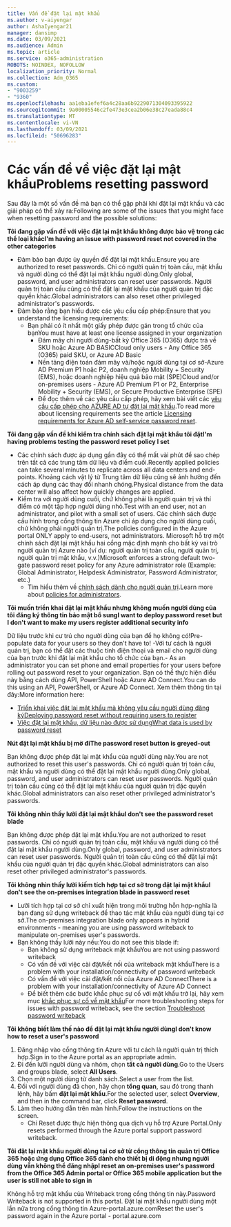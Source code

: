 ```yaml
---
title: Vấn đề đặt lại mật khẩu
ms.author: v-aiyengar
author: AshaIyengar21
manager: dansimp
ms.date: 03/09/2021
ms.audience: Admin
ms.topic: article
ms.service: o365-administration
ROBOTS: NOINDEX, NOFOLLOW
localization_priority: Normal
ms.collection: Adm_O365
ms.custom:
- "9003259"
- "9360"
ms.openlocfilehash: aa1eba1efef6a4c28aa6b9229071304093395922
ms.sourcegitcommit: 9a00005546c2fe473e3cea2b06e38c27eada88c4
ms.translationtype: MT
ms.contentlocale: vi-VN
ms.lasthandoff: 03/09/2021
ms.locfileid: "50696283"
---
```

# <a name="problems-resetting-password"></a><span data-ttu-id="11939-102">Các vấn đề về việc đặt lại mật khẩu</span><span class="sxs-lookup"><span data-stu-id="11939-102">Problems resetting password</span></span>

<span data-ttu-id="11939-103">Sau đây là một số vấn đề mà bạn có thể gặp phải khi đặt lại mật khẩu và các giải pháp có thể xảy ra:</span><span class="sxs-lookup"><span data-stu-id="11939-103">Following are some of the issues that you might face when resetting password and the possible solutions:</span></span>

<span data-ttu-id="11939-104">**Tôi đang gặp vấn đề với việc đặt lại mật khẩu không được bảo vệ trong các thể loại khác**</span><span class="sxs-lookup"><span data-stu-id="11939-104">**I'm having an issue with password reset not covered in the other categories**</span></span>

- <span data-ttu-id="11939-105">Đảm bảo bạn được ủy quyền để đặt lại mật khẩu.</span><span class="sxs-lookup"><span data-stu-id="11939-105">Ensure you are authorized to reset passwords.</span></span> <span data-ttu-id="11939-106">Chỉ có người quản trị toàn cầu, mật khẩu và người dùng có thể đặt lại mật khẩu người dùng.</span><span class="sxs-lookup"><span data-stu-id="11939-106">Only global, password, and user administrators can reset user passwords.</span></span> <span data-ttu-id="11939-107">Người quản trị toàn cầu cũng có thể đặt lại mật khẩu của người quản trị đặc quyền khác.</span><span class="sxs-lookup"><span data-stu-id="11939-107">Global administrators can also reset other privileged administrator's passwords.</span></span>
- <span data-ttu-id="11939-108">Đảm bảo rằng bạn hiểu được các yêu cầu cấp phép:</span><span class="sxs-lookup"><span data-stu-id="11939-108">Ensure that you understand the licensing requirements:</span></span>
    - <span data-ttu-id="11939-109">Bạn phải có ít nhất một giấy phép được gán trong tổ chức của bạn</span><span class="sxs-lookup"><span data-stu-id="11939-109">You must have at least one license assigned in your organization</span></span>
        - <span data-ttu-id="11939-110">Đám mây chỉ người dùng-bất kỳ Office 365 (O365) được trả về SKU hoặc Azure AD BASIC</span><span class="sxs-lookup"><span data-stu-id="11939-110">Cloud only users - Any Office 365 (O365) paid SKU, or Azure AD Basic</span></span>
        - <span data-ttu-id="11939-111">Nền tảng điện toán đám mây và/hoặc người dùng tại cơ sở-Azure AD Premium P1 hoặc P2, doanh nghiệp Mobility + Security (EMS), hoặc doanh nghiệp hiệu quả bảo mật (SPE)</span><span class="sxs-lookup"><span data-stu-id="11939-111">Cloud and/or on-premises users - Azure AD Premium P1 or P2, Enterprise Mobility + Security (EMS), or Secure Productive Enterprise (SPE)</span></span>
        - <span data-ttu-id="11939-112">Để đọc thêm về các yêu cầu cấp phép, hãy xem bài viết các [yêu cầu cấp phép cho AZURE AD tự đặt lại mật khẩu](https://docs.microsoft.com/azure/active-directory/active-directory-passwords-licensing?WT.mc_id=Portal-Microsoft_Azure_Support).</span><span class="sxs-lookup"><span data-stu-id="11939-112">To read more about licensing requirements see the article [Licensing requirements for Azure AD self-service password reset](https://docs.microsoft.com/azure/active-directory/active-directory-passwords-licensing?WT.mc_id=Portal-Microsoft_Azure_Support).</span></span>

<span data-ttu-id="11939-113">**Tôi đang gặp vấn đề khi kiểm tra chính sách đặt lại mật khẩu tôi đặt**</span><span class="sxs-lookup"><span data-stu-id="11939-113">**I'm having problems testing the password reset policy I set**</span></span>

- <span data-ttu-id="11939-114">Các chính sách được áp dụng gần đây có thể mất vài phút để sao chép trên tất cả các trung tâm dữ liệu và điểm cuối.</span><span class="sxs-lookup"><span data-stu-id="11939-114">Recently applied policies can take several minutes to replicate across all data centers and end-points.</span></span> <span data-ttu-id="11939-115">Khoảng cách vật lý từ Trung tâm dữ liệu cũng sẽ ảnh hưởng đến cách áp dụng các thay đổi nhanh chóng.</span><span class="sxs-lookup"><span data-stu-id="11939-115">Physical distance from the data center will also affect how quickly changes are applied.</span></span>
- <span data-ttu-id="11939-116">Kiểm tra với người dùng cuối, chứ không phải là người quản trị và thí điểm có một tập hợp người dùng nhỏ.</span><span class="sxs-lookup"><span data-stu-id="11939-116">Test with an end user, not an administrator, and pilot with a small set of users.</span></span> <span data-ttu-id="11939-117">Các chính sách được cấu hình trong cổng thông tin Azure chỉ áp dụng cho người dùng cuối, chứ không phải người quản trị.</span><span class="sxs-lookup"><span data-stu-id="11939-117">The policies configured in the Azure portal ONLY apply to end-users, not administrators.</span></span> <span data-ttu-id="11939-118">Microsoft hỗ trợ một chính sách đặt lại mật khẩu hai cổng mặc định mạnh cho bất kỳ vai trò người quản trị Azure nào (ví dụ: người quản trị toàn cầu, người quản trị, người quản trị mật khẩu, v.v.)</span><span class="sxs-lookup"><span data-stu-id="11939-118">Microsoft enforces a strong default two-gate password reset policy for any Azure administrator role (Example: Global Administrator, Helpdesk Administrator, Password Administrator, etc.)</span></span>
    - <span data-ttu-id="11939-119">Tìm hiểu thêm về [chính sách dành cho người quản trị](https://docs.microsoft.com/azure/active-directory/active-directory-passwords-policy?WT.mc_id=Portal-Microsoft_Azure_Support#administrator-password-policy-differences).</span><span class="sxs-lookup"><span data-stu-id="11939-119">Learn more about [policies for administrators](https://docs.microsoft.com/azure/active-directory/active-directory-passwords-policy?WT.mc_id=Portal-Microsoft_Azure_Support#administrator-password-policy-differences).</span></span>

<span data-ttu-id="11939-120">**Tôi muốn triển khai đặt lại mật khẩu nhưng không muốn người dùng của tôi đăng ký thông tin bảo mật bổ sung**</span><span class="sxs-lookup"><span data-stu-id="11939-120">**I want to deploy password reset but I don't want to make my users register additional security info**</span></span>

<span data-ttu-id="11939-121">Dữ liệu trước khi cư trú cho người dùng của bạn để họ không có!</span><span class="sxs-lookup"><span data-stu-id="11939-121">Pre-populate data for your users so they don't have to!</span></span> <span data-ttu-id="11939-122">-Với tư cách là người quản trị, bạn có thể đặt các thuộc tính điện thoại và email cho người dùng của bạn trước khi đặt lại mật khẩu cho tổ chức của bạn.</span><span class="sxs-lookup"><span data-stu-id="11939-122">- As an administrator you can set phone and email properties for your users before rolling out password reset to your organization.</span></span> <span data-ttu-id="11939-123">Bạn có thể thực hiện điều này bằng cách dùng API, PowerShell hoặc Azure AD Connect.</span><span class="sxs-lookup"><span data-stu-id="11939-123">You can do this using an API, PowerShell, or Azure AD Connect.</span></span> <span data-ttu-id="11939-124">Xem thêm thông tin tại đây:</span><span class="sxs-lookup"><span data-stu-id="11939-124">More information here:</span></span>
- [<span data-ttu-id="11939-125">Triển khai việc đặt lại mật khẩu mà không yêu cầu người dùng đăng ký</span><span class="sxs-lookup"><span data-stu-id="11939-125">Deploying password reset without requiring users to register</span></span>](https://docs.microsoft.com/azure/active-directory/active-directory-passwords-policy?WT.mc_id=Portal-Microsoft_Azure_Support#administrator-password-policy-differences)
- [<span data-ttu-id="11939-126">Việc đặt lại mật khẩu, dữ liệu nào được sử dụng</span><span class="sxs-lookup"><span data-stu-id="11939-126">What data is used by password reset</span></span>](https://docs.microsoft.com/azure/active-directory/active-directory-passwords-data?WT.mc_id=Portal-Microsoft_Azure_Support)

<span data-ttu-id="11939-127">**Nút đặt lại mật khẩu bị mờ đi**</span><span class="sxs-lookup"><span data-stu-id="11939-127">**The password reset button is greyed-out**</span></span>

<span data-ttu-id="11939-128">Bạn không được phép đặt lại mật khẩu của người dùng này.</span><span class="sxs-lookup"><span data-stu-id="11939-128">You are not authorized to reset this user's passwords.</span></span> <span data-ttu-id="11939-129">Chỉ có người quản trị toàn cầu, mật khẩu và người dùng có thể đặt lại mật khẩu người dùng.</span><span class="sxs-lookup"><span data-stu-id="11939-129">Only global, password, and user administrators can reset user passwords.</span></span> <span data-ttu-id="11939-130">Người quản trị toàn cầu cũng có thể đặt lại mật khẩu của người quản trị đặc quyền khác.</span><span class="sxs-lookup"><span data-stu-id="11939-130">Global administrators can also reset other privileged administrator's passwords.</span></span>

<span data-ttu-id="11939-131">**Tôi không nhìn thấy lưỡi đặt lại mật khẩu**</span><span class="sxs-lookup"><span data-stu-id="11939-131">**I don't see the password reset blade**</span></span>

<span data-ttu-id="11939-132">Bạn không được phép đặt lại mật khẩu.</span><span class="sxs-lookup"><span data-stu-id="11939-132">You are not authorized to reset passwords.</span></span> <span data-ttu-id="11939-133">Chỉ có người quản trị toàn cầu, mật khẩu và người dùng có thể đặt lại mật khẩu người dùng.</span><span class="sxs-lookup"><span data-stu-id="11939-133">Only global, password, and user administrators can reset user passwords.</span></span> <span data-ttu-id="11939-134">Người quản trị toàn cầu cũng có thể đặt lại mật khẩu của người quản trị đặc quyền khác.</span><span class="sxs-lookup"><span data-stu-id="11939-134">Global administrators can also reset other privileged administrator's passwords.</span></span>

<span data-ttu-id="11939-135">**Tôi không nhìn thấy lưỡi kiếm tích hợp tại cơ sở trong đặt lại mật khẩu**</span><span class="sxs-lookup"><span data-stu-id="11939-135">**I don't see the on-premises integration blade in password reset**</span></span>

- <span data-ttu-id="11939-136">Lưỡi tích hợp tại cơ sở chỉ xuất hiện trong môi trường hỗn hợp-nghĩa là bạn đang sử dụng writeback để thao tác mật khẩu của người dùng tại cơ sở.</span><span class="sxs-lookup"><span data-stu-id="11939-136">The on-premises integration blade only appears in hybrid environments - meaning you are using password writeback to manipulate on-premises user's passwords.</span></span>
- <span data-ttu-id="11939-137">Bạn không thấy lưỡi này nếu:</span><span class="sxs-lookup"><span data-stu-id="11939-137">You do not see this blade if:</span></span>
    - <span data-ttu-id="11939-138">Bạn không sử dụng writeback mật khẩu</span><span class="sxs-lookup"><span data-stu-id="11939-138">You are not using password writeback</span></span>
    - <span data-ttu-id="11939-139">Có vấn đề với việc cài đặt/kết nối của writeback mật khẩu</span><span class="sxs-lookup"><span data-stu-id="11939-139">There is a problem with your installation/connectivity of password writeback</span></span>
    - <span data-ttu-id="11939-140">Có vấn đề với việc cài đặt/kết nối của Azure AD Connect</span><span class="sxs-lookup"><span data-stu-id="11939-140">There is a problem with your installation/connectivity of Azure AD Connect</span></span>
    - <span data-ttu-id="11939-141">Để biết thêm các bước khắc phục sự cố với mật khẩu trở lại, hãy xem mục [khắc phục sự cố về mật khẩu](https://docs.microsoft.com/azure/active-directory/active-directory-passwords-data?WT.mc_id=Portal-Microsoft_Azure_Support)</span><span class="sxs-lookup"><span data-stu-id="11939-141">For more troubleshooting steps for issues with password writeback, see the section [Troubleshoot password writeback](https://docs.microsoft.com/azure/active-directory/active-directory-passwords-data?WT.mc_id=Portal-Microsoft_Azure_Support)</span></span>

<span data-ttu-id="11939-142">**Tôi không biết làm thế nào để đặt lại mật khẩu người dùng**</span><span class="sxs-lookup"><span data-stu-id="11939-142">**I don't know how to reset a user's password**</span></span>

1. <span data-ttu-id="11939-143">Đăng nhập vào cổng thông tin Azure với tư cách là người quản trị thích hợp.</span><span class="sxs-lookup"><span data-stu-id="11939-143">Sign in to the Azure portal as an appropriate admin.</span></span>
1. <span data-ttu-id="11939-144">Đi đến lưỡi người dùng và nhóm, chọn **tất cả người dùng**.</span><span class="sxs-lookup"><span data-stu-id="11939-144">Go to the Users and groups blade, select **All Users**.</span></span>
1. <span data-ttu-id="11939-145">Chọn một người dùng từ danh sách.</span><span class="sxs-lookup"><span data-stu-id="11939-145">Select a user from the list.</span></span>
1. <span data-ttu-id="11939-146">Đối với người dùng đã chọn, hãy chọn **tổng quan**, sau đó trong thanh lệnh, hãy bấm **đặt lại mật khẩu**.</span><span class="sxs-lookup"><span data-stu-id="11939-146">For the selected user, select **Overview**, and then in the command bar, click **Reset password**.</span></span>
1. <span data-ttu-id="11939-147">Làm theo hướng dẫn trên màn hình.</span><span class="sxs-lookup"><span data-stu-id="11939-147">Follow the instructions on the screen.</span></span>
    - <span data-ttu-id="11939-148">Chỉ Reset được thực hiện thông qua dịch vụ hỗ trợ Azure Portal.</span><span class="sxs-lookup"><span data-stu-id="11939-148">Only resets performed through the Azure portal support password writeback.</span></span>

<span data-ttu-id="11939-149">**Tôi đặt lại mật khẩu người dùng tại cơ sở từ cổng thông tin quản trị Office 365 hoặc ứng dụng Office 365 dành cho thiết bị di động nhưng người dùng vẫn không thể đăng nhập**</span><span class="sxs-lookup"><span data-stu-id="11939-149">**I reset an on-premises user's password from the Office 365 Admin portal or Office 365 mobile application but the user is still not able to sign in**</span></span>

<span data-ttu-id="11939-150">Không hỗ trợ mật khẩu của Writeback trong cổng thông tin này.</span><span class="sxs-lookup"><span data-stu-id="11939-150">Password Writeback is not supported in this portal.</span></span> <span data-ttu-id="11939-151">Đặt lại mật khẩu người dùng một lần nữa trong cổng thông tin Azure-portal.azure.com</span><span class="sxs-lookup"><span data-stu-id="11939-151">Reset the user's password again in the Azure portal - portal.azure.com</span></span>

